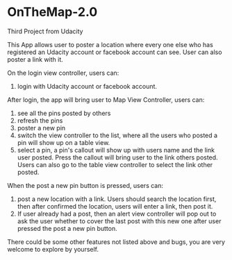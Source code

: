 # OnTheMap-2.0
Third Project from Udacity

This App allows user to poster a location where every one else who has registered an Udacity account or facebook account can see.
User can also poster a link with it.

On the login view controller, users can:
1. login with Udacity account or facebook account.


After login, the app will bring user to Map View Controller, users can:
1. see all the pins posted by others
2. refresh the pins
3. poster a new pin
4. switch the view controller to the list, where all the users who posted a pin will show up on a table view.
5. select a pin, a pin's callout will show up with users name and the link user posted. Press the callout will bring user to the link others posted. Users can also go to the table view controller to select the link other posted.

When the post a new pin button is pressed, users can:
1. post a new location with a link. Users should search the location first, then after confirmed the location, users will enter a link, then post it.
2. If user already had a post, then an alert view controller will pop out to ask the user whether to cover the last post with this new one after user pressed the post a new pin button.


There could be some other features not listed above and bugs, you are very welcome to explore by yourself.
